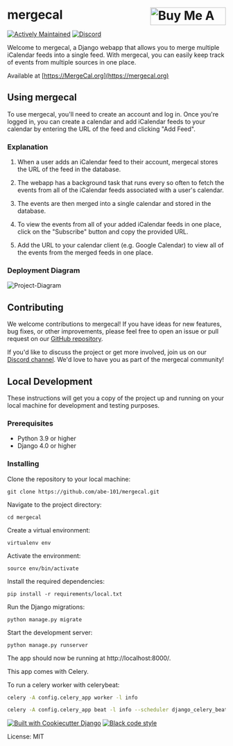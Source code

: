 # mergecal <a href="https://www.buymeacoffee.com/abe101" target="_blank"><img src="https://cdn.buymeacoffee.com/buttons/default-orange.png" alt="Buy Me A Coffee" align="right" height="41" width="174"></a>

[![Actively Maintained](https://img.shields.io/badge/Maintenance%20Level-Actively%20Maintained-green.svg)](https://gist.github.com/cheerfulstoic/d107229326a01ff0f333a1d3476e068d)
[![Discord](https://img.shields.io/discord/1017782904509710366)](https://discord.gg/2vqUzSpt6N)

Welcome to mergecal, a Django webapp that allows you to merge multiple iCalendar feeds into a single feed. With mergecal, you can easily keep track of events from multiple sources in one place.

Available at [https://MergeCal.org](https://mergecal.org)

## Using mergecal

To use mergecal, you'll need to create an account and log in. Once you're logged in, you can create a calendar and add iCalendar feeds to your calendar by entering the URL of the feed and clicking "Add Feed".

### Explanation

1. When a user adds an iCalendar feed to their account, mergecal stores the URL of the feed in the database.

2. The webapp has a background task that runs every so often to fetch the events from all of the iCalendar feeds associated with a user's calendar.

3. The events are then merged into a single calendar and stored in the database.

4. To view the events from all of your added iCalendar feeds in one place, click on the "Subscribe" button and copy the provided URL.

5. Add the URL to your calendar client (e.g. Google Calendar) to view all of the events from the merged feeds in one place.
<!--
Here's a [blog post](https://happyandeffective.notion.site/Blog-Post-Draft-Community-Calendars-897779ae1fb041d3a2e4a6b8829b1deb) written by [Casey Watts](https://github.com/caseywatts) detailing the problem and multiple approaches how to solve it.
-->

### Deployment Diagram

![Project-Diagram](https://user-images.githubusercontent.com/82916197/205155655-4371301d-b5f7-42dc-a210-518e161c314e.png)

## Contributing

We welcome contributions to mergecal! If you have ideas for new features, bug fixes, or other improvements, please feel free to open an issue or pull request on our [GitHub repository](https://github.com/abe-101/mergecal).

If you'd like to discuss the project or get more involved, join us on our [Discord channel](https://discord.gg/2vqUzSpt6N). We'd love to have you as part of the mergecal community!

## Local Development

These instructions will get you a copy of the project up and running on your local machine for development and testing purposes.

### Prerequisites

- Python 3.9 or higher
- Django 4.0 or higher

### Installing

Clone the repository to your local machine:

```
git clone https://github.com/abe-101/mergecal.git
```

Navigate to the project directory:

```
cd mergecal
```

Create a virtual environment:

```
virtualenv env
```

Activate the environment:

```
source env/bin/activate
```

Install the required dependencies:

```
pip install -r requirements/local.txt
```

Run the Django migrations:

```
python manage.py migrate
```

Start the development server:

```
python manage.py runserver
```

The app should now be running at http://localhost:8000/.

This app comes with Celery.

To run a celery worker with celerybeat:

```bash
celery -A config.celery_app worker -l info
```

```bash
celery -A config.celery_app beat -l info --scheduler django_celery_beat.schedulers:DatabaseScheduler
```

[![Built with Cookiecutter Django](https://img.shields.io/badge/built%20with-Cookiecutter%20Django-ff69b4.svg?logo=cookiecutter)](https://github.com/cookiecutter/cookiecutter-django/)
[![Black code style](https://img.shields.io/badge/code%20style-black-000000.svg)](https://github.com/ambv/black)

License: MIT
